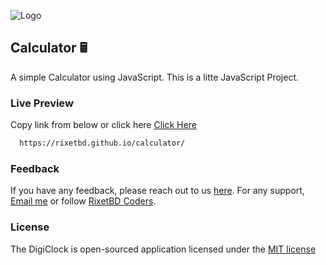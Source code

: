 ![Logo](https://i.ibb.co/kKHCgGJ/calculator-rixetbd.png)

## Calculator 🖩

A simple Calculator using JavaScript. This is a litte JavaScript Project.


### Live Preview

Copy link from below or click here [Click Here](https://rixetbd.github.io/calculator/)

```bash
  https://rixetbd.github.io/calculator/
```

### Feedback

If you have any feedback, please reach out to us [here](https://www.facebook.com/rixetbd/reviews/). For any support, [Email me](mailto:rixetbd@gmail.com) or follow [RixetBD Coders](https://facebook.com/rixetbd).

### License

The DigiClock is open-sourced application licensed under the [MIT license](https://choosealicense.com/licenses/mit/)
